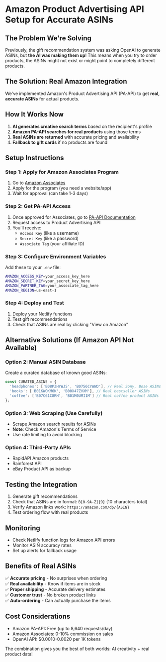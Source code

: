 # Amazon Product Advertising API Setup for Accurate ASINs

## The Problem We're Solving

Previously, the gift recommendation system was asking OpenAI to generate ASINs, but **the AI was making them up**! This means when you try to order products, the ASINs might not exist or might point to completely different products.

## The Solution: Real Amazon Integration

We've implemented Amazon's Product Advertising API (PA-API) to get **real, accurate ASINs** for actual products.

## How It Works Now

1. **AI generates creative search terms** based on the recipient's profile
2. **Amazon PA-API searches for real products** using those terms
3. **Real ASINs are returned** with accurate pricing and availability
4. **Fallback to gift cards** if no products are found

## Setup Instructions

### Step 1: Apply for Amazon Associates Program

1. Go to [Amazon Associates](https://affiliate-program.amazon.com/)
2. Apply for the program (you need a website/app)
3. Wait for approval (can take 1-3 days)

### Step 2: Get PA-API Access

1. Once approved for Associates, go to [PA-API Documentation](https://webservices.amazon.com/paapi5/documentation/)
2. Request access to Product Advertising API
3. You'll receive:
   - `Access Key` (like a username)
   - `Secret Key` (like a password)
   - `Associate Tag` (your affiliate ID)

### Step 3: Configure Environment Variables

Add these to your `.env` file:

```bash
AMAZON_ACCESS_KEY=your_access_key_here
AMAZON_SECRET_KEY=your_secret_key_here  
AMAZON_PARTNER_TAG=your_associate_tag_here
AMAZON_REGION=us-east-1
```

### Step 4: Deploy and Test

1. Deploy your Netlify functions
2. Test gift recommendations
3. Check that ASINs are real by clicking "View on Amazon"

## Alternative Solutions (If Amazon API Not Available)

### Option 2: Manual ASIN Database
Create a curated database of known good ASINs:

```javascript
const CURATED_ASINS = {
  'headphones': ['B08PZHYWJS', 'B0756CYWWD'], // Real Sony, Bose ASINs
  'books': ['B01KWOKM6K', 'B00X47ZVXM'], // Real bestseller ASINs
  'coffee': ['B07C61C8RH', 'B01M0UMI1M'] // Real coffee product ASINs
};
```

### Option 3: Web Scraping (Use Carefully)
- Scrape Amazon search results for ASINs
- **Note**: Check Amazon's Terms of Service
- Use rate limiting to avoid blocking

### Option 4: Third-Party APIs
- RapidAPI Amazon products
- Rainforest API
- eBay Product API as backup

## Testing the Integration

1. Generate gift recommendations
2. Check that ASINs are in format: `B[0-9A-Z]{9}` (10 characters total)
3. Verify Amazon links work: `https://amazon.com/dp/{ASIN}`
4. Test ordering flow with real products

## Monitoring

- Check Netlify function logs for Amazon API errors
- Monitor ASIN accuracy rates
- Set up alerts for fallback usage

## Benefits of Real ASINs

✅ **Accurate pricing** - No surprises when ordering  
✅ **Real availability** - Know if items are in stock  
✅ **Proper shipping** - Accurate delivery estimates  
✅ **Customer trust** - No broken product links  
✅ **Auto-ordering** - Can actually purchase the items  

## Cost Considerations

- Amazon PA-API: Free (up to 8,640 requests/day)
- Amazon Associates: 0-10% commission on sales
- OpenAI API: $0.0010-0.0020 per 1K tokens

The combination gives you the best of both worlds: AI creativity + real product data! 